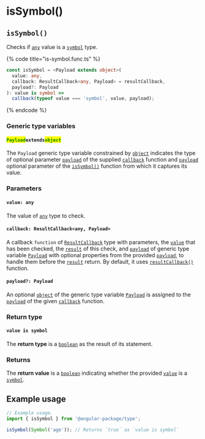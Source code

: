 # isSymbol()

## `isSymbol()`

Checks if [`any`](https://www.typescriptlang.org/docs/handbook/2/everyday-types.html#any) value is a [`symbol`](https://developer.mozilla.org/en-US/docs/Web/JavaScript/Reference/Global\_Objects/Symbol) type.

{% code title="is-symbol.func.ts" %}
```typescript
const isSymbol = <Payload extends object>(
  value: any,
  callback: ResultCallback<any, Payload> = resultCallback,
  payload?: Payload
): value is symbol =>
  callback(typeof value === 'symbol', value, payload);
```
{% endcode %}

### Generic type variables

#### <mark style="color:green;">**`Payload`**</mark>**`extends`**<mark style="color:green;">**`object`**</mark>

The `Payload` generic type variable constrained by [`object`](https://www.typescriptlang.org/docs/handbook/basic-types.html#object) indicates the type of optional parameter [`payload`](../types/resultcallback.md#payload-payload) of the supplied [`callback`](issymbol.md#callback-resultcallback-less-than-any-payload-greater-than) function and [`payload`](issymbol.md#payload-payload) optional parameter of the [`isSymbol()`](issymbol.md#issymbol) function from which it captures its value.

### Parameters

#### `value: any`

The value of [`any`](https://www.typescriptlang.org/docs/handbook/2/everyday-types.html#any) type to check.

#### `callback: ResultCallback<any, Payload>`

A callback `function` of [`ResultCallback`](../types/resultcallback.md) type with parameters, the [`value`](issymbol.md#value-any) that has been checked, the [`result`](../types/resultcallback.md#result-boolean) of this check, and [`payload`](../types/resultcallback.md#payload-payload) of generic type variable [`Payload`](issymbol.md#payloadextendsobject) with optional properties from the provided [`payload`](issymbol.md#payload-payload), to handle them before the [`result`](../types/resultcallback.md#result-boolean) return. By default, it uses [`resultCallback()`](../helper/resultcallback.md) function.

#### `payload?: Payload`

An optional [`object`](https://developer.mozilla.org/en-US/docs/Web/JavaScript/Reference/Global\_Objects/Object) of the generic type variable [`Payload`](issymbol.md#payloadextendsobject) is assigned to the [`payload`](../types/resultcallback.md#payload-payload) of the given [`callback`](issymbol.md#callback-resultcallback-less-than-any-payload-greater-than) function.

### Return type

#### `value is symbol`

The **return type** is a [`boolean`](https://www.typescriptlang.org/docs/handbook/basic-types.html#boolean) as the result of its statement.

### Returns

The **return value** is a [`boolean`](https://developer.mozilla.org/en-US/docs/Web/JavaScript/Reference/Global\_Objects/Boolean) indicating whether the provided [`value`](issymbol.md#value-any) is a [`symbol`](https://developer.mozilla.org/en-US/docs/Web/JavaScript/Reference/Global\_Objects/Symbol).

## Example usage

```typescript
// Example usage.
import { isSymbol } from '@angular-package/type';

isSymbol(Symbol('age')); // Returns `true` as `value is symbol`
```
